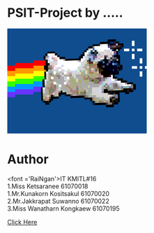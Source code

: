 # PSIT-Project by .....
![](giphy.gif)

# Author
<font ='RaiNgan'>IT KMITL#16</font> <br />
 1.Miss Ketsaranee         61070018 <br />
 1.Mr.Kunakorn Kositsakul  61070020 <br />
 2.Mr.Jakkrapat Suwanno    61070022 <br />
 3.Miss Wanatharn Kongkaew 61070195 <br />

<a href=https://www.google.com/>Click Here</a>
